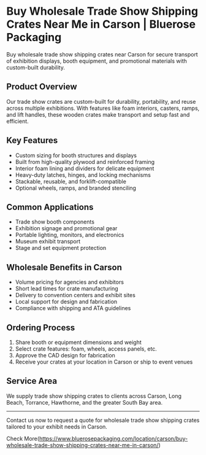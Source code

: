 # Buy Wholesale Trade Show Shipping Crates Near Me in Carson | Bluerose Packaging

Buy wholesale trade show shipping crates near Carson for secure transport of exhibition displays, booth equipment, and promotional materials with custom-built durability.

## Product Overview

Our trade show crates are custom-built for durability, portability, and reuse across multiple exhibitions. With features like foam interiors, casters, ramps, and lift handles, these wooden crates make transport and setup fast and efficient.

## Key Features

- Custom sizing for booth structures and displays  
- Built from high-quality plywood and reinforced framing  
- Interior foam lining and dividers for delicate equipment  
- Heavy-duty latches, hinges, and locking mechanisms  
- Stackable, reusable, and forklift-compatible  
- Optional wheels, ramps, and branded stenciling

## Common Applications

- Trade show booth components  
- Exhibition signage and promotional gear  
- Portable lighting, monitors, and electronics  
- Museum exhibit transport  
- Stage and set equipment protection

## Wholesale Benefits in Carson

- Volume pricing for agencies and exhibitors  
- Short lead times for crate manufacturing  
- Delivery to convention centers and exhibit sites  
- Local support for design and fabrication  
- Compliance with shipping and ATA guidelines

## Ordering Process

1. Share booth or equipment dimensions and weight  
2. Select crate features: foam, wheels, access panels, etc.  
3. Approve the CAD design for fabrication  
4. Receive your crates at your location in Carson or ship to event venues

## Service Area

We supply trade show shipping crates to clients across Carson, Long Beach, Torrance, Hawthorne, and the greater South Bay area.

---

Contact us now to request a quote for wholesale trade show shipping crates tailored to your exhibit needs in Carson.

Check More(https://www.bluerosepackaging.com/location/carson/buy-wholesale-trade-show-shipping-crates-near-me-in-carson/)
